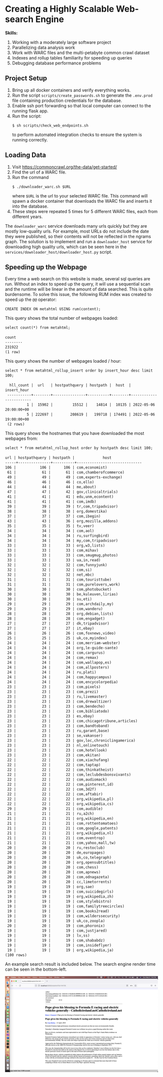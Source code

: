 # Creating a Highly Scalable Web-search Engine

**Skills:**
1. Working with a moderately large software project
1. Parallelizing data analysis work
1. Work with WARC files and the multi-petabyte common crawl dataset
1. Indexes and rollup tables familiarity for speeding up queries
1. Debugging database performance problems

## Project Setup

1. Bring up all docker containers and verify everything works.
1. Run the script `scripts/create_passwords.sh` to generate the `.env.prod` file containing production credentials for the database.
1. Enable ssh port forwarding so that local computer can connect to the running flask app.
1. Run the script:
   ```
   $ sh scripts/check_web_endpoints.sh
   ```
   to perform automated integration checks to ensure the system is running correctly.
   
## Loading Data

1. Visit <https://commoncrawl.org/the-data/get-started/>
1. Find the url of a WARC file.
1. Run the command
   ```
   $ ./downloader_warc.sh $URL
   ```
   where `$URL` is the url to your selected WARC file.
   This command will spawn a docker container that downloads the WARC file and inserts it into the database.
1. These steps were repeated 5 times for 5 different WARC files, each from different years.

The `downloader_warc` service downloads many urls quickly but they are mostly low-quality urls.
For example, most URLs do not include the date they were published, so their contents will not be reflected in the ngrams graph.
The solution is to implement and run a `downloader_host` service for downloading high quality urls, which can be seen here in the `services/downloader_host/downloader_host.py` script.

## Speeding up the Webpage

Every time a web search on this website is made, several sql queries are run. Without an index to speed up the query, it will use a sequential scan and the runtime will be linear in the amount of data searched. This is quite burdensome. To solve this issue, the following RUM index was created to speed up the `@@` operator:

```
CREATE INDEX ON metahtml USING rum(content);
```
    
This query shows the total number of webpages loaded:

```
select count(*) from metahtml;

count  
--------
231922
(1 row)
```
       
This query shows the number of webpages loaded / hour:
 ```
 select * from metahtml_rollup_insert order by insert_hour desc limit 100;

   hll_count |  url   | hostpathquery | hostpath |  host  |      insert_hour       
  -----------+--------+---------------+----------+--------+------------------------
           1 |  15902 |         15512 |    14814 |  10135 | 2022-05-06 20:00:00+00
           5 | 222697 |        208619 |   199718 | 174491 | 2022-05-06 19:00:00+00
  (2 rows)
 ```
       
This query shows the hostnames that you have downloaded the most webpages from:
```
select * from metahtml_rollup_host order by hostpath desc limit 100;

url | hostpathquery | hostpath |             host             
-----+---------------+----------+------------------------------
106 |           106 |      106 | com,economist)
 61 |            61 |       61 | com,chamberofcommerce)
 49 |            49 |       49 | com,experts-exchange)
 46 |            46 |       46 | co,ello)
 44 |            44 |       44 | me,about)
 47 |            47 |       42 | gov,clinicaltrials)
 41 |            41 |       41 | edu,unm,econtent)
 41 |            41 |       41 | com,imdb)
 39 |            39 |       39 | tr,com,tripadvisor)
 38 |            38 |       38 | org,domestika)
 37 |            37 |       37 | com,ibegin)
 43 |            43 |       36 | org,mozilla,addons)
 35 |            35 |       35 | tv,veer)
 34 |            34 |       34 | com,aol)
 34 |            34 |       34 | ru,surfingbird)
 34 |            34 |       34 | my,com,tripadvisor)
 33 |            33 |       33 | org,w3,lists)
 33 |            33 |       33 | com,mihav)
 33 |            33 |       33 | com,smugmug,photos)
 33 |            33 |       33 | ua,in,read)
 32 |            32 |       32 | com,funnyjunk)
 32 |            32 |       32 | com,si)
 32 |            32 |       32 | net,mbc)
 31 |            31 |       31 | com,touristtube)
 31 |            31 |       31 | com,purelovers,work)
 30 |            30 |       30 | com,photobucket)
 30 |            30 |       30 | be,kuleuven,lirias)
 30 |            30 |       30 | su,eti)
 29 |            29 |       29 | com,archdaily,my)
 29 |            29 |       29 | com,wanderu)
 28 |            28 |       28 | org,debian,lists)
 28 |            28 |       28 | com,engadget)
 27 |            27 |       27 | dk,tripadvisor)
 27 |            27 |       27 | it,ebay)
 26 |            26 |       26 | com,foxnews,video)
 25 |            25 |       25 | uk,co,myindex)
 24 |            24 |       24 | com,merriam-webster)
 24 |            24 |       24 | org,le-guide-sante)
 24 |            24 |       24 | com,cargurus)
 24 |            24 |       24 | com,remax)
 24 |            24 |       24 | com,wallapop,es)
 24 |            24 |       24 | com,allposters)
 24 |            24 |       24 | ru,plati)
 24 |            24 |       24 | com,happycampus)
 24 |            24 |       24 | com,encycolorpedia)
 23 |            23 |       23 | com,pixels)
 23 |            23 |       23 | com,prezi)
 23 |            23 |       23 | ru,livemaster)
 23 |            23 |       23 | com,drewaltizer)
 23 |            23 |       23 | com,bendecho)
 23 |            23 |       23 | com,bibliatodo)
 23 |            23 |       23 | es,ebay)
 23 |            23 |       23 | com,chicagotribune,articles)
 23 |            23 |       23 | com,bandtoband)
 23 |            23 |       23 | ru,garant,base)
 23 |            23 |       23 | se,vakanser)
 23 |            23 |       23 | gov,loc,chroniclingamerica)
 23 |            23 |       23 | nl,onlinetouch)
 23 |            23 |       23 | com,hotellook)
 23 |            23 |       23 | com,ekitan)
 22 |            22 |       22 | com,xiachufang)
 22 |            22 |       22 | com,taptap)
 22 |            22 |       22 | com,thinkatheist)
 22 |            22 |       22 | com,leclubdesbonsvivants)
 22 |            22 |       22 | com,audiomack)
 22 |            22 |       22 | com,pinterest,id)
 22 |            22 |       22 | com,3d2f)
 22 |            22 |       22 | com,aftabir)
 22 |            22 |       22 | org,wikipedia,pl)
 22 |            22 |       22 | org,wikipedia,cs)
 29 |            29 |       21 | com,audible)
 21 |            21 |       21 | ru,a2ch)
 21 |            21 |       21 | org,wikipedia,en)
 21 |            21 |       21 | com,rottentomatoes)
 21 |            21 |       21 | com,google,patents)
 21 |            21 |       21 | org,wikipedia,nl)
 21 |            21 |       21 | com,oventrop)
 21 |            21 |       21 | com,yahoo,mall,tw)
 20 |            20 |       20 | ru,restoclub)
 20 |            20 |       20 | de,europages)
 20 |            20 |       20 | uk,co,telegraph)
 20 |            20 |       20 | org,opensubtitles)
 20 |            20 |       20 | com,chess)
 20 |            20 |       20 | com,apnews)
 20 |            20 |       20 | com,odnagazeta)
 20 |            20 |       20 | cc,limetorrents)
 19 |            19 |       19 | org,sae)
 19 |            19 |       19 | com,suicidegirls)
 19 |            19 |       19 | org,wikipedia,zh)
 19 |            19 |       19 | com,stylebistro)
 19 |            19 |       19 | com,familytreecircles)
 19 |            19 |       19 | com,books2read)
 19 |            19 |       19 | com,wilderssecurity)
 19 |            19 |       19 | uk,co,zoopla)
 20 |            20 |       19 | com,phoronix)
 19 |            19 |       19 | com,justjared)
 19 |            19 |       19 | lv,ss)
 19 |            19 |       19 | com,shababdz)
 19 |            19 |       19 | com,insideflyer)
 19 |            19 |       19 | org,wikipedia,ja)
(100 rows)
```
       
       
An example search result is included below. The search engine render time can be seen in the bottom-left.

<img src='search_engine_screenshot.png' />
